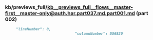 ### kb/previews_full/kb__previews_full__flows__master-first__master-only@auth.har.part037.md.part001.md (part 002)

```md
     "lineNumber": 0,
                                "columnNumber": 556520
               
```

```
